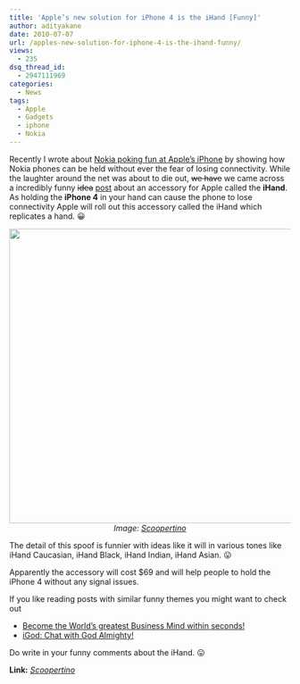 ```yaml
---
title: 'Apple’s new solution for iPhone 4 is the iHand [Funny]'
author: adityakane
date: 2010-07-07
url: /apples-new-solution-for-iphone-4-is-the-ihand-funny/
views:
  - 235
dsq_thread_id:
  - 2947111969
categories:
  - News
tags:
  - Apple
  - Gadgets
  - iphone
  - Nokia
---
```

Recently I wrote about [Nokia poking fun at Apple&#8217;s iPhone][1] by showing how Nokia phones can be held without ever the fear of losing connectivity. While the laughter around the net was about to die out, <span style="text-decoration: line-through;">we have</span> we came across a incredibly funny <span style="text-decoration: line-through;">idea</span> <a href="http://scoopertino.com/apple-introduces-ihand-the-right-way-to-hold-your-iphone/" onclick="_gaq.push(['_trackEvent', 'outbound-article', 'http://scoopertino.com/apple-introduces-ihand-the-right-way-to-hold-your-iphone/', 'post']);" >post</a> about an accessory for Apple called the **iHand**. As holding the **iPhone 4** in your hand can cause the phone to lose connectivity Apple will roll out this accessory called the iHand which replicates a hand. 😀

<p style="text-align: center;">
  <a rel="attachment wp-att-28214" href="http://devilsworkshop.org/apples-new-solution-for-iphone-4-is-the-ihand-funny/ihand_funny02/"><img class="aligncenter size-full wp-image-28214" title="iHand_funny02" src="http://cdn.devilsworkshop.org/files/2010/07/iHand_funny02.png" alt="" width="550" height="528" /></a><em>Image: <a href="http://scoopertino.com/apple-introduces-ihand-the-right-way-to-hold-your-iphone/" onclick="_gaq.push(['_trackEvent', 'outbound-article', 'http://scoopertino.com/apple-introduces-ihand-the-right-way-to-hold-your-iphone/', 'Scoopertino']);" >Scoopertino</a></em>
</p>

The detail of this spoof is funnier with ideas like it will in various tones like iHand Caucasian, iHand Black, iHand Indian, iHand Asian. 😛

Apparently the accessory will cost $69 and will help people to hold the iPhone 4 without any signal issues.

If you like reading posts with similar funny themes you might want to check out

  * [Become the World&#8217;s greatest Business Mind within seconds!][2]
  * [iGod: Chat with God Almighty!][3]

Do write in your funny comments about the iHand. 😛

**Link:** *<a href="http://scoopertino.com/apple-introduces-ihand-the-right-way-to-hold-your-iphone/" onclick="_gaq.push(['_trackEvent', 'outbound-article', 'http://scoopertino.com/apple-introduces-ihand-the-right-way-to-hold-your-iphone/', 'Scoopertino']);" >Scoopertino</a>*

 [1]: http://devilsworkshop.org/nokia-makes-fun-of-apples-iphone-4s-network-loss/
 [2]: http://devilsworkshop.org/worlds-greatest-business-mind-funny/ "Become the World's greatest Business Mind within seconds!"
 [3]: http://devilsworkshop.org/igod-chat-with-god-almighty/ "iGod: Chat with God Almighty!"
